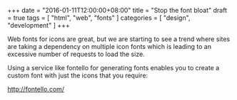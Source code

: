 +++
date = "2016-01-11T12:00:00+08:00"
title = "Stop the font bloat"
draft = true
tags = [ "html", "web", "fonts" ]
categories = [ "design", "development" ]
+++

Web fonts for icons are great, but we are starting to see a trend where sites are taking
a dependency on multiple icon fonts which is leading to an excessive number of requests to
load the size.

Using a service like fontello for generating fonts enables you to create a custom font with
just the icons that you require:

http://fontello.com/
